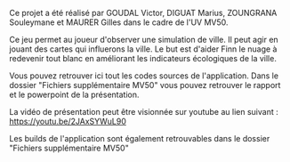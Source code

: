 
Ce projet a été réalisé par GOUDAL Victor, DIGUAT Marius, ZOUNGRANA Souleymane et MAURER Gilles dans le cadre de l'UV MV50. 

Ce jeu permet au joueur d'observer une simulation de ville. Il peut agir en jouant des cartes qui influerons la ville. Le but est d'aider Finn le nuage à redevenir tout blanc en améliorant les indicateurs écologiques de la ville. 

Vous pouvez retrouver ici tout les codes sources de l'application. Dans le dossier "Fichiers supplémentaire MV50" vous pouvez retrouver le rapport et le powerpoint de la présentation. 

La vidéo de présentation peut être visionnée sur youtube au lien suivant : https://youtu.be/2JAxSYWuL90

Les builds de l'application sont également retrouvables dans le dossier "Fichiers supplémentaire MV50"
